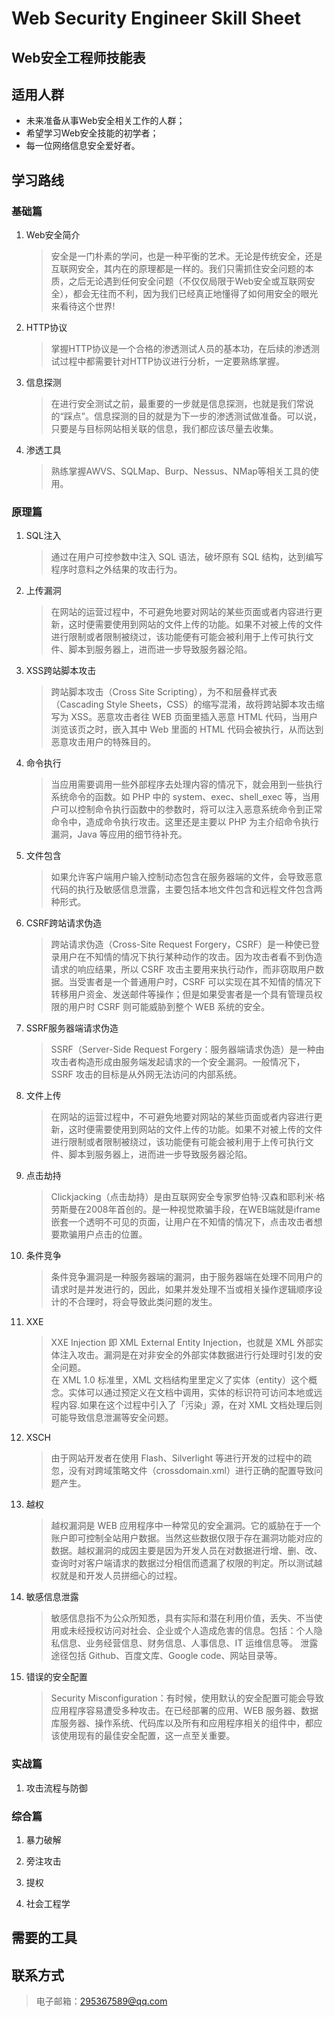 # Web Security Engineer Skill Sheet

## Web安全工程师技能表

## 适用人群

* 未来准备从事Web安全相关工作的人群；  
* 希望学习Web安全技能的初学者；  
* 每一位网络信息安全爱好者。  

## 学习路线

### 基础篇

1. Web安全简介

    > 安全是一门朴素的学问，也是一种平衡的艺术。无论是传统安全，还是互联网安全，其内在的原理都是一样的。我们只需抓住安全问题的本质，之后无论遇到任何安全问题（不仅仅局限于Web安全或互联网安全），都会无往而不利，因为我们已经真正地懂得了如何用安全的眼光来看待这个世界!

2. HTTP协议

    > 掌握HTTP协议是一个合格的渗透测试人员的基本功，在后续的渗透测试过程中都需要针对HTTP协议进行分析，一定要熟练掌握。

3. 信息探测

    > 在进行安全测试之前，最重要的一步就是信息探测，也就是我们常说的“踩点”。信息探测的目的就是为下一步的渗透测试做准备。可以说，只要是与目标网站相关联的信息，我们都应该尽量去收集。

4. 渗透工具

    > 熟练掌握AWVS、SQLMap、Burp、Nessus、NMap等相关工具的使用。  

### 原理篇

1. SQL注入

    > 通过在用户可控参数中注入 SQL 语法，破坏原有 SQL 结构，达到编写程序时意料之外结果的攻击行为。  

2. 上传漏洞

    > 在网站的运营过程中，不可避免地要对网站的某些页面或者内容进行更新，这时便需要使用到网站的文件上传的功能。如果不对被上传的文件进行限制或者限制被绕过，该功能便有可能会被利用于上传可执行文件、脚本到服务器上，进而进一步导致服务器沦陷。

3. XSS跨站脚本攻击

    > 跨站脚本攻击（Cross Site Scripting），为不和层叠样式表（Cascading Style Sheets，CSS）的缩写混淆，故将跨站脚本攻击缩写为 XSS。恶意攻击者往 WEB 页面里插入恶意 HTML 代码，当用户浏览该页之时，嵌入其中 Web 里面的 HTML 代码会被执行，从而达到恶意攻击用户的特殊目的。  

4. 命令执行

    > 当应用需要调用一些外部程序去处理内容的情况下，就会用到一些执行系统命令的函数。如 PHP 中的 system、exec、shell_exec 等，当用户可以控制命令执行函数中的参数时，将可以注入恶意系统命令到正常命令中，造成命令执行攻击。这里还是主要以 PHP 为主介绍命令执行漏洞，Java 等应用的细节待补充。  
  
5. 文件包含

    > 如果允许客户端用户输入控制动态包含在服务器端的文件，会导致恶意代码的执行及敏感信息泄露，主要包括本地文件包含和远程文件包含两种形式。  
  
6. CSRF跨站请求伪造

    > 跨站请求伪造（Cross-Site Request Forgery，CSRF）是一种使已登录用户在不知情的情况下执行某种动作的攻击。因为攻击者看不到伪造请求的响应结果，所以 CSRF 攻击主要用来执行动作，而非窃取用户数据。当受害者是一个普通用户时，CSRF 可以实现在其不知情的情况下转移用户资金、发送邮件等操作；但是如果受害者是一个具有管理员权限的用户时 CSRF 则可能威胁到整个 WEB 系统的安全。  

7. SSRF服务器端请求伪造

    > SSRF（Server-Side Request Forgery：服务器端请求伪造）是一种由攻击者构造形成由服务端发起请求的一个安全漏洞。一般情况下，SSRF 攻击的目标是从外网无法访问的内部系统。  

8. 文件上传

    > 在网站的运营过程中，不可避免地要对网站的某些页面或者内容进行更新，这时便需要使用到网站的文件上传的功能。如果不对被上传的文件进行限制或者限制被绕过，该功能便有可能会被利用于上传可执行文件、脚本到服务器上，进而进一步导致服务器沦陷。  

9. 点击劫持

    > Clickjacking（点击劫持）是由互联网安全专家罗伯特·汉森和耶利米·格劳斯曼在2008年首创的。是一种视觉欺骗手段，在WEB端就是iframe嵌套一个透明不可见的页面，让用户在不知情的情况下，点击攻击者想要欺骗用户点击的位置。  

10. 条件竞争

    > 条件竞争漏洞是一种服务器端的漏洞，由于服务器端在处理不同用户的请求时是并发进行的，因此，如果并发处理不当或相关操作逻辑顺序设计的不合理时，将会导致此类问题的发生。

11. XXE

    > XXE Injection 即 XML External Entity Injection，也就是 XML 外部实体注入攻击。漏洞是在对非安全的外部实体数据进⾏行处理时引发的安全问题。  
    > 在 XML 1.0 标准里，XML 文档结构⾥里定义了实体（entity）这个概念。实体可以通过预定义在文档中调用，实体的标识符可访问本地或远程内容.如果在这个过程中引入了「污染」源，在对 XML 文档处理后则可能导致信息泄漏等安全问题。

12. XSCH

    > 由于网站开发者在使用 Flash、Silverlight 等进行开发的过程中的疏忽，没有对跨域策略文件（crossdomain.xml）进行正确的配置导致问题产生。  

13. 越权

    > 越权漏洞是 WEB 应用程序中一种常见的安全漏洞。它的威胁在于一个账户即可控制全站用户数据。当然这些数据仅限于存在漏洞功能对应的数据。越权漏洞的成因主要是因为开发人员在对数据进行增、删、改、查询时对客户端请求的数据过分相信而遗漏了权限的判定。所以测试越权就是和开发人员拼细心的过程。  

14. 敏感信息泄露

    > 敏感信息指不为公众所知悉，具有实际和潜在利用价值，丢失、不当使用或未经授权访问对社会、企业或个人造成危害的信息。包括：个人隐私信息、业务经营信息、财务信息、人事信息、IT 运维信息等。 泄露途径包括 Github、百度文库、Google code、网站目录等。  

15. 错误的安全配置

    > Security Misconfiguration：有时候，使用默认的安全配置可能会导致应用程序容易遭受多种攻击。在已经部署的应用、WEB 服务器、数据库服务器、操作系统、代码库以及所有和应用程序相关的组件中，都应该使用现有的最佳安全配置，这一点至关重要。  

### 实战篇

1. 攻击流程与防御  

### 综合篇

1. 暴力破解  

2. 旁注攻击  

3. 提权  

4. 社会工程学

## 需要的工具

## 联系方式

> 电子邮箱：295367589@qq.com
